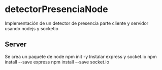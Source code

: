 # detectorPresenciaNode
Implementación de un detector de presencia parte cliente y servidor usando nodejs y socketio


## Server
  Se crea un paquete de node
    npm init -y
  Instalar express y socket.io
  npm install --save express
  npm install --save socket.io
